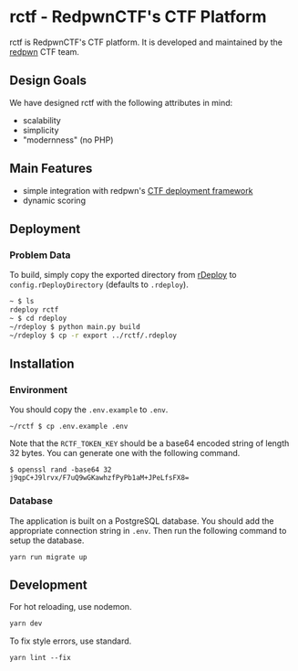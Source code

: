 # rctf - RedpwnCTF's CTF Platform

rctf is RedpwnCTF's CTF platform. It is developed and maintained by the [redpwn](https://redpwn.net) CTF team.

## Design Goals

We have designed rctf with the following attributes in mind:

* scalability
* simplicity
* "modernness" (no PHP)

## Main Features

* simple integration with redpwn's [CTF deployment framework](https://github.com/redpwn/rdeploy)
* dynamic scoring

## Deployment

### Problem Data

To build, simply copy the exported directory from [rDeploy](https://github.com/redpwn/rdeploy) to `config.rDeployDirectory` (defaults to `.rdeploy`). 

```bash
~ $ ls
rdeploy rctf
~ $ cd rdeploy
~/rdeploy $ python main.py build
~/rdeploy $ cp -r export ../rctf/.rdeploy
```

## Installation

### Environment

You should copy the `.env.example` to `.env`. 

```
~/rctf $ cp .env.example .env
```

Note that the `RCTF_TOKEN_KEY` should be a base64 encoded string of length 32 bytes. You can generate one with the following command.  

```
$ openssl rand -base64 32
j9qpC+J9lrvx/F7uQ9wGKawhzfPyPb1aM+JPeLfsFX8=
```

### Database

The application is built on a PostgreSQL database. You should add the appropriate connection string in `.env`. Then run the following command to setup the database. 

```
yarn run migrate up
```

## Development

For hot reloading, use nodemon.

```javascript
yarn dev
```

To fix style errors, use standard. 

```
yarn lint --fix
```
